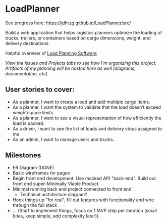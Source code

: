 # LoadPlanner
See progress here:
https://jdhrzg.github.io/LoadPlanner/src/

Build a web application that helps logistics planners optimize the loading of trucks, trailers, or containers based on cargo dimensions, weight, and delivery destinations.

Helpful overview of [Load Planning Software](https://www.cleveroad.com/blog/load-planning-software)

_View the Issues and Projects tabs to see how I'm organizing this project.  Artifacts of my planning will be hosted here as well (diagrams, documentation, etc)._

## User stories to cover:  
- As a planner, I want to create a load and add multiple cargo items.  
- As a planner, I want the system to validate that the load doesn’t exceed weight/space limits.  
- As a planner, I want to see a visual representation of how efficiently the load is packed.  
- As a driver, I want to see the list of loads and delivery stops assigned to me.  
- As an admin, I want to manage users and trucks.  

## Milestones
- ER Diagram (DONE)
- Basic wireframes for pages
- Begin front end development.  Use mocked API "back-end".  Build out front end super-Minimally Viable Product.
- Minimal running back end project connected to front end
  - Technical architecture diagram?
- Hook things up "for real", fill out features with functionality and wire through the full stack
- ... (Start to implement things, focus on 1 MVP step per iteration (small bites, keep simple, add complexity later))
